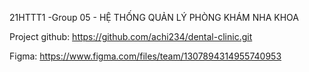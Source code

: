 21HTTT1 -Group 05 - HỆ THỐNG QUẢN LÝ PHÒNG KHÁM NHA KHOA

Project github: https://github.com/achi234/dental-clinic.git

Figma: https://www.figma.com/files/team/1307894314955740953
